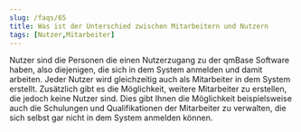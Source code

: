 ```yaml
---
slug: /faqs/65
title: Was ist der Unterschied zwischen Mitarbeitern und Nutzern
tags: [Nutzer,Mitarbeiter]
---
```

Nutzer sind die Personen die einen Nutzerzugang zu der qmBase Software haben, also diejenigen, die sich in dem System anmelden und damit arbeiten. Jeder Nutzer wird gleichzeitig auch als Mitarbeiter in dem System erstellt. Zusätzlich gibt es die Möglichkeit, weitere Mitarbeiter zu erstellen, die jedoch keine Nutzer sind. Dies gibt Ihnen die Möglichkeit beispielsweise auch die Schulungen und Qualifikationen der Mitarbeiter zu verwalten, die sich selbst gar nicht in dem System anmelden können. 